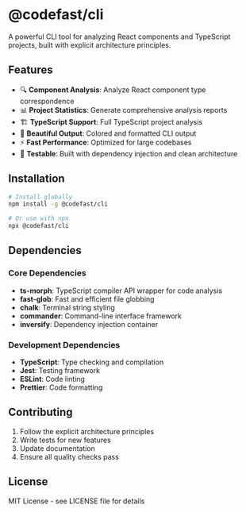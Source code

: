 # @codefast/cli

A powerful CLI tool for analyzing React components and TypeScript projects, built with explicit architecture principles.

## Features

- 🔍 **Component Analysis**: Analyze React component type correspondence
- 📊 **Project Statistics**: Generate comprehensive analysis reports
- 🏗️ **TypeScript Support**: Full TypeScript project analysis
- 🎨 **Beautiful Output**: Colored and formatted CLI output
- ⚡ **Fast Performance**: Optimized for large codebases
- 🧪 **Testable**: Built with dependency injection and clean architecture

## Installation

```bash
# Install globally
npm install -g @codefast/cli

# Or use with npx
npx @codefast/cli
```

## Dependencies

### Core Dependencies

- **ts-morph**: TypeScript compiler API wrapper for code analysis
- **fast-glob**: Fast and efficient file globbing
- **chalk**: Terminal string styling
- **commander**: Command-line interface framework
- **inversify**: Dependency injection container

### Development Dependencies

- **TypeScript**: Type checking and compilation
- **Jest**: Testing framework
- **ESLint**: Code linting
- **Prettier**: Code formatting

## Contributing

1. Follow the explicit architecture principles
2. Write tests for new features
3. Update documentation
4. Ensure all quality checks pass

## License

MIT License - see LICENSE file for details
